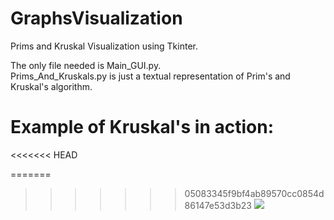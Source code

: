 # GraphsVisualization

Prims and Kruskal Visualization using Tkinter.

The only file needed is Main_GUI.py.\
Prims_And_Kruskals.py is just a textual representation of Prim's and Kruskal's algorithm.

# Example of Kruskal's in action:
<<<<<<< HEAD

=======
>>>>>>> 05083345f9bf4ab89570cc0854d86147e53d3b23
![](test.gif)
